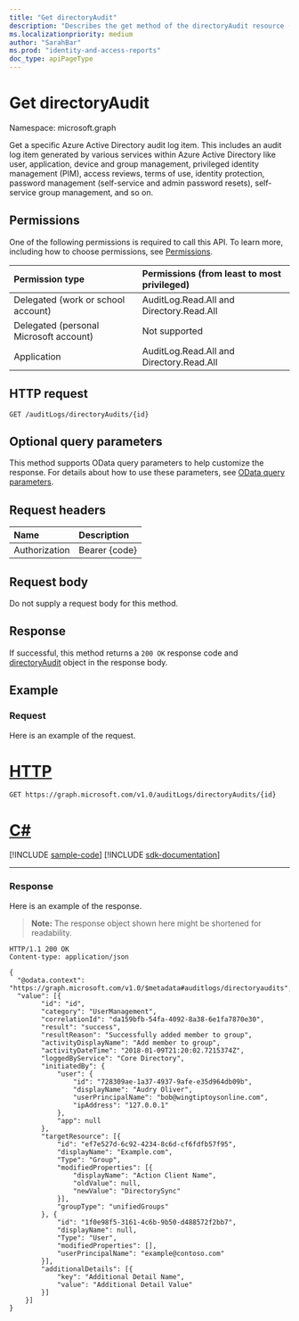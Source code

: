 ```yaml
---
title: "Get directoryAudit"
description: "Describes the get method of the directoryAudit resource (entity) from the Microsoft Graph API."
ms.localizationpriority: medium
author: "SarahBar"
ms.prod: "identity-and-access-reports"
doc_type: apiPageType
---
```


# Get directoryAudit

Namespace: microsoft.graph

Get a specific Azure Active Directory audit log item. This includes an audit log item generated by various services within Azure Active Directory like user, application, device and group management, privileged identity management (PIM), access reviews, terms of use, identity protection, password management (self-service and admin password resets), self-service group management, and so on.

## Permissions

One of the following permissions is required to call this API. To learn more, including how to choose permissions, see [Permissions](/graph/permissions-reference).

|Permission type      | Permissions (from least to most privileged)              |
|:--------------------|:---------------------------------------------------------|
|Delegated (work or school account) | AuditLog.Read.All and Directory.Read.All |
|Delegated (personal Microsoft account) | Not supported   |
|Application | AuditLog.Read.All and Directory.Read.All |

## HTTP request

<!-- { "blockType": "ignored" } -->
```http
GET /auditLogs/directoryAudits/{id}
```

## Optional query parameters

This method supports OData query parameters to help customize the response. For details about how to use these parameters, see [OData query parameters](/graph/query-parameters).

## Request headers

| Name      |Description|
|:----------|:----------|
| Authorization  | Bearer {code}|

## Request body

Do not supply a request body for this method.

## Response

If successful, this method returns a `200 OK` response code and [directoryAudit](../resources/directoryaudit.md) object in the response body.

## Example

### Request

Here is an example of the request.

# [HTTP](#tab/http)
<!-- {
  "blockType": "request",
  "name": "get_directoryaudit_1"
}-->

```msgraph-interactive
GET https://graph.microsoft.com/v1.0/auditLogs/directoryAudits/{id}
```

# [C#](#tab/csharp)
[!INCLUDE [sample-code](../includes/snippets/csharp/get-directoryaudit-1-csharp-snippets.md)]
[!INCLUDE [sdk-documentation](../includes/snippets/snippets-sdk-documentation-link.md)]

---

### Response

Here is an example of the response.
>**Note:** The response object shown here might be shortened for readability.
<!-- {
  "blockType": "response",
  "truncated": true,
  "@odata.type": "microsoft.graph.directoryAudit"
} -->

```http
HTTP/1.1 200 OK
Content-type: application/json

{
  "@odata.context": "https://graph.microsoft.com/v1.0/$metadata#auditlogs/directoryaudits",
  "value": [{
        "id": "id",
        "category": "UserManagement",
        "correlationId": "da159bfb-54fa-4092-8a38-6e1fa7870e30",
        "result": "success",
        "resultReason": "Successfully added member to group",
        "activityDisplayName": "Add member to group",
        "activityDateTime": "2018-01-09T21:20:02.7215374Z",
        "loggedByService": "Core Directory",
        "initiatedBy": {
            "user": {
                "id": "728309ae-1a37-4937-9afe-e35d964db09b",
                "displayName": "Audry Oliver",
                "userPrincipalName": "bob@wingtiptoysonline.com",
                "ipAddress": "127.0.0.1"
            },
            "app": null
        },
        "targetResource": [{
            "id": "ef7e527d-6c92-4234-8c6d-cf6fdfb57f95",
            "displayName": "Example.com",
            "Type": "Group",
            "modifiedProperties": [{
                "displayName": "Action Client Name",
                "oldValue": null,
                "newValue": "DirectorySync" 
            }],
            "groupType": "unifiedGroups"
        }, {
            "id": "1f0e98f5-3161-4c6b-9b50-d488572f2bb7",
            "displayName": null,
            "Type": "User",
            "modifiedProperties": [],
            "userPrincipalName": "example@contoso.com"
        }],
        "additionalDetails": [{
            "key": "Additional Detail Name",
            "value": "Additional Detail Value"
        }]
    }]
}
```

<!-- uuid: 8fcb5dbc-d5aa-4681-8e31-b001d5168d79
2015-10-25 14:57:30 UTC -->
<!-- {
  "type": "#page.annotation",
  "description": "Get directoryAudits",
  "keywords": "",
  "section": "documentation",
  "tocPath": "",
  "suppressions": [
  ]
}-->

